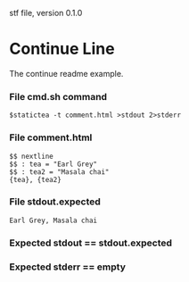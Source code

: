 stf file, version 0.1.0

# Continue Line

The continue readme example.

### File cmd.sh command

~~~
$statictea -t comment.html >stdout 2>stderr
~~~

### File comment.html

~~~
$$ nextline
$$ : tea = "Earl Grey"
$$ : tea2 = "Masala chai"
{tea}, {tea2}
~~~

### File stdout.expected

~~~
Earl Grey, Masala chai
~~~

### Expected stdout == stdout.expected
### Expected stderr == empty

